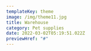 ```yaml
---
templateKey: theme
image: /img/theme11.jpg
title: Warehouse
category: Pet supplies
date: 2022-03-02T05:19:51.022Z
previewHref: "#"
---
```

